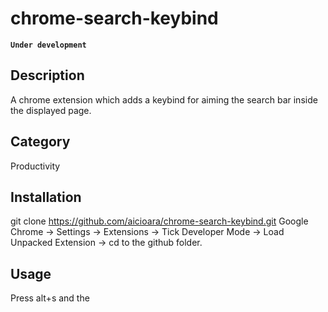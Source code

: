 chrome-search-keybind
=====================

**` Under development `**




Description
-----------
A chrome extension which adds a keybind for aiming the search bar inside the displayed page.


Category
--------

Productivity

Installation
------------

git clone https://github.com/aicioara/chrome-search-keybind.git
Google Chrome -> Settings -> Extensions -> Tick Developer Mode -> Load Unpacked Extension -> cd to the github folder.


Usage
-----
Press alt+s and the
